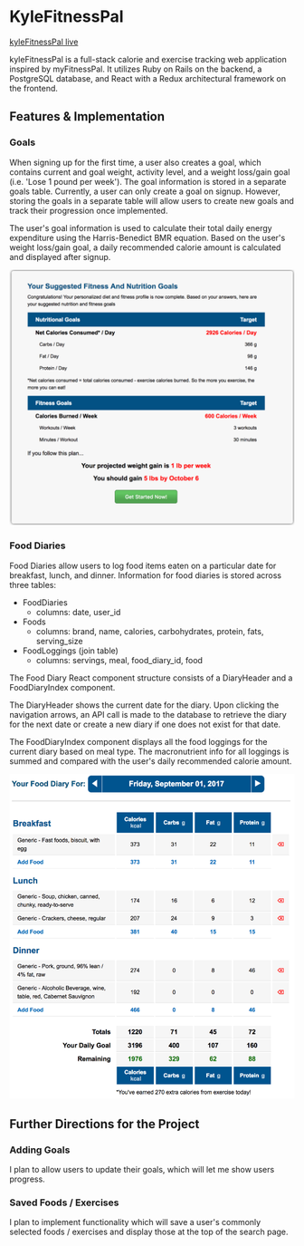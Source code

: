 # KyleFitnessPal

[kyleFitnessPal live][heroku]

[heroku]: https://kylefitnesspal.herokuapp.com/#/

kyleFitnessPal is a full-stack calorie and exercise tracking web application inspired by myFitnessPal. It utilizes Ruby on Rails on the backend, a PostgreSQL database, and React with a Redux architectural framework on the frontend.

## Features & Implementation

### Goals

When signing up for the first time, a user also creates a goal, which contains current and goal weight, activity level, and a weight loss/gain goal (i.e. 'Lose 1 pound per week'). The goal information is stored in a separate goals table. Currently, a user can only create a goal on signup. However, storing the goals in a separate table will allow users to create new goals and track their progression once implemented.

The user's goal information is used to calculate their total daily energy expenditure using the Harris-Benedict BMR equation. Based on the user's weight loss/gain goal, a daily recommended calorie amount is calculated and displayed after signup.

![Goals](docs/images/goals.png)

### Food Diaries

Food Diaries allow users to log food items eaten on a particular date for breakfast, lunch, and dinner. Information for food diaries is stored across three tables:

* FoodDiaries
  * columns: date, user_id
* Foods
  * columns: brand, name, calories, carbohydrates, protein, fats, serving_size
* FoodLoggings (join table)
  * columns: servings, meal, food_diary_id, food

The Food Diary React component structure consists of a DiaryHeader and a FoodDiaryIndex component.

The DiaryHeader shows the current date for the diary. Upon clicking the navigation arrows, an API call is made to the database to retrieve the diary for the next date or create a new diary if one does not exist for that date.

The FoodDiaryIndex component displays all the food loggings for the current diary based on meal type. The macronutrient info for all loggings is summed and compared with the user's daily recommended calorie amount.

![Diary](docs/images/diary.png)

## Further Directions for the Project

### Adding Goals

I plan to allow users to update their goals, which will let me show users progress.

### Saved Foods / Exercises

I plan to implement functionality which will save a user's commonly selected foods / exercises and display those at the top of the search page.
